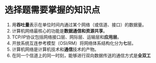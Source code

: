 # 选择题需要掌握的知识点

1. 用**吞吐量**表示在单位时间内通过某个网络（或信道、接口）的数据量。
2. 计算机网络最核心的功能是**数据通信和资源共享**。
3. TCP/IP协议包括网络接口层、网际层、运输层和**应用层**。
4. 开放系统互连参考模型（OSI/RM）将网络体系结构化分为**七**层。
5. 计算机网络是计算机技术和**通信**技术的产物。
6. 在同一个信道上的同一时刻，能够进行双向数据传送的通信方式是**全双工**
